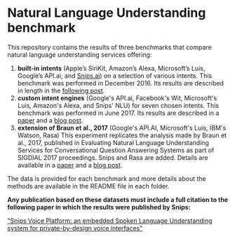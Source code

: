 # Natural Language Understanding benchmark

This repository contains the results of three benchmarks that compare natural language understanding services offering:
1. **built-in intents** (Apple’s SiriKit, Amazon’s Alexa, Microsoft’s Luis,
Google’s API.ai, and [Snips.ai](https://snips.ai/)) on a selection of
various intents. This benchmark was performed in December 2016. Its results
are described in length in the [following post](https://medium.com/snips-ai/benchmarking-natural-language-understanding-systems-d35be6ce568d).
2. **custom intent engines** (Google's API.ai, Facebook's Wit, Microsoft's Luis, Amazon's Alexa, and Snips' NLU) for seven chosen intents. This benchmark was performed in June 2017. Its results are described in a [paper](https://arxiv.org/abs/1805.10190) and a [blog post](https://medium.com/@alicecoucke/benchmarking-natural-language-understanding-systems-google-facebook-microsoft-and-snips-2b8ddcf9fb19).
3. **extension of Braun et al., 2017** (Google's API.AI, Microsoft's Luis, IBM's Watson, Rasa)
This experiment replicates the analysis made by Braun et al., 2017, published in Evaluating Natural Language Understanding Services for Conversational Question Answering Systems as part of SIGDIAL 2017 proceedings. Snips and Rasa are added. Details are available in a [paper](https://arxiv.org/abs/1805.10190) and a [blog post](https://medium.com/snips-ai/an-introduction-to-snips-nlu-the-open-source-library-behind-snips-embedded-voice-platform-b12b1a60a41a).

The data is provided for each benchmark and more details about the methods are available in the README file in each folder.

**Any publication based on these datasets must include a full citation to the following paper in which the results were published by Snips:** 

["Snips Voice Platform: an embedded Spoken Language Understanding system 
for private-by-design voice interfaces"](https://arxiv.org/abs/1805.10190)

